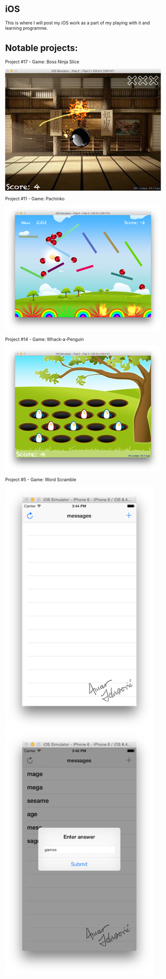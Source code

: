 # iOS

This is where I will post my iOS work as a part of my playing with it and learning programme.

# Notable projects:

Project #17 - Game: Boss Ninja Slice

![project17](/Project17/Project17/Content/screen.png)


Project #11 - Game: Pachinko

![project11](/Project11/Project11/screen.png)


Project #14 - Game: Whack-a-Penguin

![project14](/Project14/Project14/Content/screen.png)


Project #5 - Game: Word Scramble

<img src="/Project5/Project5/screen1.png" width="480"> <img src="/Project5/Project5/screen2.png" width="480"> 
